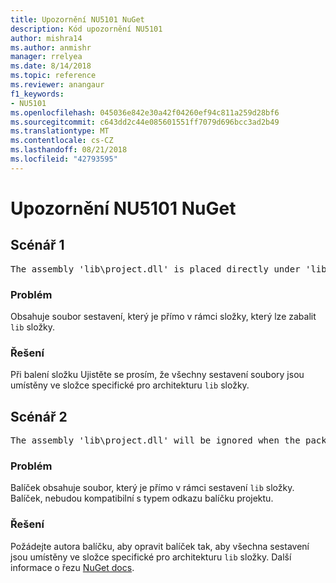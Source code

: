 ```yaml
---
title: Upozornění NU5101 NuGet
description: Kód upozornění NU5101
author: mishra14
ms.author: anmishr
manager: rrelyea
ms.date: 8/14/2018
ms.topic: reference
ms.reviewer: anangaur
f1_keywords:
- NU5101
ms.openlocfilehash: 045036e842e30a42f04260ef94c811a259d28bf6
ms.sourcegitcommit: c643dd2c44e085601551ff7079d696bcc3ad2b49
ms.translationtype: MT
ms.contentlocale: cs-CZ
ms.lasthandoff: 08/21/2018
ms.locfileid: "42793595"
---
```

# <a name="nuget-warning-nu5101"></a>Upozornění NU5101 NuGet

## <a name="scenario-1"></a>Scénář 1
<pre>The assembly 'lib\project.dll' is placed directly under 'lib' folder. It is recommended that assemblies be placed inside a framework-specific folder. Move it into a framework-specific folder.</pre>

### <a name="issue"></a>Problém

Obsahuje soubor sestavení, který je přímo v rámci složky, který lze zabalit `lib` složky.


### <a name="solution"></a>Řešení

Při balení složku Ujistěte se prosím, že všechny sestavení soubory jsou umístěny ve složce specifické pro architekturu `lib` složky.


## <a name="scenario-2"></a>Scénář 2
<pre>The assembly 'lib\project.dll' will be ignored when the package is installed after the migration.</pre>

### <a name="issue"></a>Problém

Balíček obsahuje soubor, který je přímo v rámci sestavení `lib` složky. Balíček, nebudou kompatibilní s typem odkazu balíčku projektu.


### <a name="solution"></a>Řešení

Požádejte autora balíčku, aby opravit balíček tak, aby všechna sestavení jsou umístěny ve složce specifické pro architekturu `lib` složky. Další informace o řezu [NuGet docs](https://docs.microsoft.com/en-us/nuget/reference/migrate-packages-config-to-package-reference).


